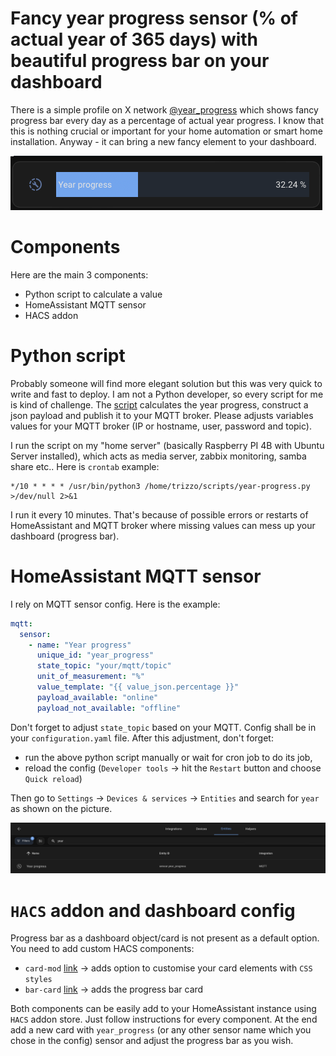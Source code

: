 # Fancy year progress sensor (% of actual year of 365 days) with beautiful progress bar on your dashboard

There is a simple profile on X network [@year_progress](https://twitter.com/year_progress?) which shows fancy progress bar every day as a percentage of actual year progress. I know that this is nothing crucial or important for your home automation or smart home installation. Anyway - it can bring a new fancy element to your dashboard.

![Year progress](./images/Screenshot%202024-04-28%20at%2020.34.06.png)

# Components

Here are the main 3 components:

- Python script to calculate a value
- HomeAssistant MQTT sensor
- HACS addon

# Python script

Probably someone will find more elegant solution but this was very quick to write and fast to deploy. I am not a Python developer, so every script for me is kind of challenge. The [script](./code/year-progress.py) calculates the year progress, construct a json payload and publish it to your MQTT broker. Please adjusts variables values for your MQTT broker (IP or hostname, user, password and topic).

I run the script on my "home server" (basically Raspberry PI 4B with Ubuntu Server installed), which acts as media server, zabbix monitoring, samba share etc.. Here is `crontab` example:

```shell
*/10 * * * * /usr/bin/python3 /home/trizzo/scripts/year-progress.py >/dev/null 2>&1
```

I run it every 10 minutes. That's because of possible errors or restarts of HomeAssistant and MQTT broker where missing values can mess up your dashboard (progress bar).

# HomeAssistant MQTT sensor

I rely on MQTT sensor config. Here is the example:

```yaml
mqtt:
  sensor:
    - name: "Year progress"
      unique_id: "year_progress"
      state_topic: "your/mqtt/topic"
      unit_of_measurement: "%"
      value_template: "{{ value_json.percentage }}"
      payload_available: "online"
      payload_not_available: "offline"
```

Don't forget to adjust `state_topic` based on your MQTT. Config shall be in your `configuration.yaml` file. After this adjustment, don't forget:

- run the above python script manually or wait for cron job to do its job,
- reload the config (`Developer tools` -> hit the `Restart` button and choose `Quick reload`)

Then go to `Settings` -> `Devices & services` -> `Entities` and search for  `year` as shown on the picture.

![Year progress sensor](./images/Screenshot%202024-04-28%20at%2020.33.42.png)

# `HACS` addon and dashboard config

Progress bar as a dashboard object/card is not present as a default option. You need to add custom HACS components:

- `card-mod` [link](https://github.com/thomasloven/lovelace-card-mod) -> adds option to customise your card elements with `CSS styles`
- `bar-card` [link](https://github.com/custom-cards/bar-card) -> adds the progress bar card

Both components can be easily add to your HomeAssistant instance using `HACS` addon store. Just follow instructions for every component. At the end add a new card with `year_progress` (or any other sensor name which you chose in the config) sensor and adjust the progress bar as you wish.

<br><br>